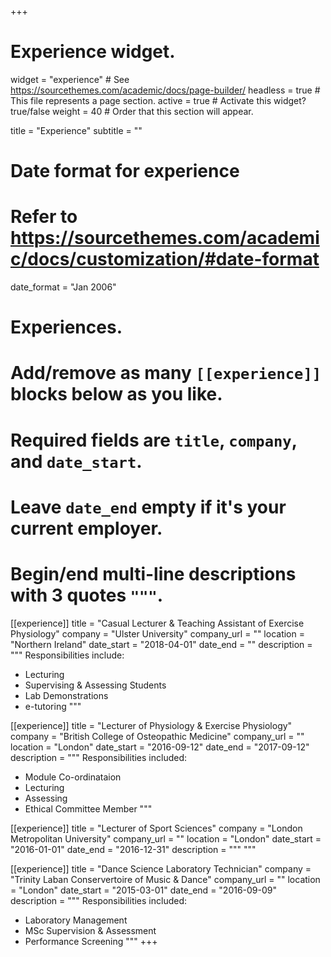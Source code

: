 +++
# Experience widget.
widget = "experience"  # See https://sourcethemes.com/academic/docs/page-builder/
headless = true  # This file represents a page section.
active = true  # Activate this widget? true/false
weight = 40  # Order that this section will appear.

title = "Experience"
subtitle = ""

# Date format for experience
#   Refer to https://sourcethemes.com/academic/docs/customization/#date-format
date_format = "Jan 2006"

# Experiences.
#   Add/remove as many `[[experience]]` blocks below as you like.
#   Required fields are `title`, `company`, and `date_start`.
#   Leave `date_end` empty if it's your current employer.
#   Begin/end multi-line descriptions with 3 quotes `"""`.
[[experience]]
  title = "Casual Lecturer & Teaching Assistant of Exercise Physiology"
  company = "Ulster University"
  company_url = ""
  location = "Northern Ireland"
  date_start = "2018-04-01"
  date_end = ""
  description = """
  Responsibilities include:
  
  * Lecturing
  * Supervising & Assessing Students
  * Lab Demonstrations
  * e-tutoring
  """
  
  [[experience]]
  title = "Lecturer of Physiology & Exercise Physiology"
  company = "British College of Osteopathic Medicine"
  company_url = ""
  location = "London"
  date_start = "2016-09-12"
  date_end = "2017-09-12"
  description = """
  Responsibilities included:
  
  * Module Co-ordinataion
  * Lecturing
  * Assessing
  * Ethical Committee Member
  """

[[experience]]
  title = "Lecturer of Sport Sciences"
  company = "London Metropolitan University"
  company_url = ""
  location = "London"
  date_start = "2016-01-01"
  date_end = "2016-12-31"
  description = """
  """
  
[[experience]]
  title = "Dance Science Laboratory Technician"
  company = "Trinity Laban Conservertoire of Music & Dance"
  company_url = ""
  location = "London"
  date_start = "2015-03-01"
  date_end = "2016-09-09"
  description = """
  Responsibilities included:
 
  * Laboratory Management 
  * MSc Supervision & Assessment
  * Performance Screening
  """
+++
